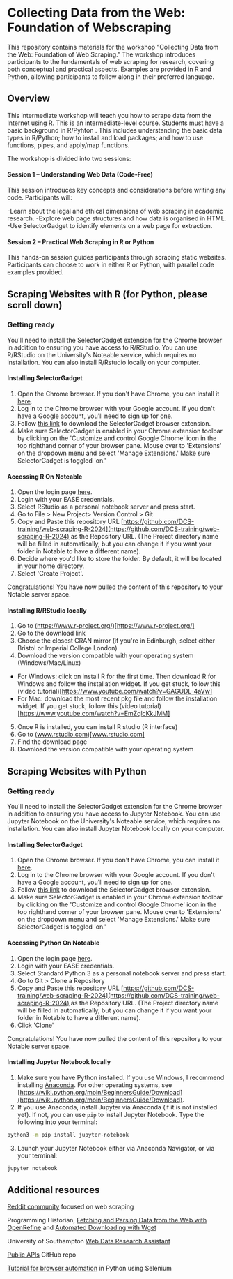 # Collecting Data from the Web: Foundation of Webscraping

This repository contains materials for the workshop “Collecting Data from the Web: Foundation of Web Scraping.”
The workshop introduces participants to the fundamentals of web scraping for research, covering both conceptual and practical aspects. Examples are provided in R and Python, allowing participants to follow along in their preferred language.

## Overview
This intermediate workshop will teach you how to scrape data from the Internet using R. 
This is an intermediate-level course. Students must have a basic background in R/Pyhton . This includes understanding the basic data types in R/Python; how to install and load packages; and how to use functions, pipes, and apply/map functions.  

The workshop is divided into two sessions:

#### Session 1 – Understanding Web Data (Code-Free)

This session introduces key concepts and considerations before writing any code. Participants will:

-Learn about the legal and ethical dimensions of web scraping in academic research.
-Explore web page structures and how data is organised in HTML.
-Use SelectorGadget to identify elements on a web page for extraction.

#### Session 2 – Practical Web Scraping in R or Python

This hands-on session guides participants through scraping static websites. Participants can choose to work in either R or Python, with parallel code examples provided.

## Scraping Websites with R (for Python, please scroll down)

### Getting ready
You'll need to install the SelectorGadget extension for the Chrome browser in addition to ensuring you have access to R/RStudio. You can use R/RStudio on the University's Noteable service, which requires no installation. You can also install R/Rstudio locally on your computer.

#### Installing SelectorGadget
1. Open the Chrome browser. If you don't have Chrome, you can install it [here](https://www.google.com/intl/en_uk/chrome/dr/download/?brand=GBSK&ds_kid=43700079594422197&gad_source=1&gclid=CjwKCAjw68K4BhAuEiwAylp3kjjhQbHyA1O0gttd5L0f0a48baOHb_zDWgZlWXotXEhTdnld7o1szRoCRSoQAvD_BwE&gclsrc=aw.ds).
2. Log in to the Chrome browser with your Google account. If you don't have a Google account, you'll need to sign up for one.
3. Follow [this link](https://chromewebstore.google.com/detail/selectorgadget/mhjhnkcfbdhnjickkkdbjoemdmbfginb?hl=en) to download the SelectorGadget browser extension.
4. Make sure SelectorGadget is enabled in your Chrome extension toolbar by clicking on the 'Customize and control Google Chrome' icon in the top righthand corner of your browser pane. Mouse over to 'Extensions' on the dropdown menu and select 'Manage Extensions.' Make sure SelectorGadget is toggled 'on.'

#### Accessing R On Noteable

1. Open the login page [here](https://noteable.edina.ac.uk/login).
2. Login with your EASE credentials.
3. Select RStudio as a personal notebook server and press start.
4. Go to File > New Project> Version Control > Git
5. Copy and Paste this repository URL [https://github.com/DCS-training/web-scraping-R-2024](https://github.com/DCS-training/web-scraping-R-2024) as the Repository URL. (The Project directory name will be filled in automatically, but you can change it if you want your folder in Notable to have a different name).
6. Decide where you'd like to store the folder. By default, it will be located in your home directory.
7. Select 'Create Project'.
   
Congratulations! You have now pulled the content of this repository to your Notable server space.

#### Installing R/RStudio locally
1. Go to (https://www.r-project.org/)[https://www.r-project.org/]
2. Go to the download link
3. Choose the closest CRAN mirror (if you're in Edinburgh, select either Bristol or Imperial College London)
4. Download the version compatible with your operating system (Windows/Mac/Linux)
- For Windows: click on install R for the first time. Then download R for Windows and follow the installation widget. If you get stuck, follow this (video tutorial)[https://www.youtube.com/watch?v=GAGUDL-4aVw]
- For Mac: download the most recent pkg file and follow the installation widget. If you get stuck, follow this (video tutorial)[https://www.youtube.com/watch?v=EmZqlcKkJMM]
5. Once R is installed, you can install R studio (R interface)
6. Go to (www.rstudio.com)[www.rstudio.com]
7. Find the download page
8. Download the version compatible with your operating system 

## Scraping Websites with Python

### Getting ready
You'll need to install the SelectorGadget extension for the Chrome browser in addition to ensuring you have access to Jupyter Notebook. You can use Jupyter Notebook on the University's Noteable service, which requires no installation. You can also install Jupyter Notebook locally on your computer.

#### Installing SelectorGadget
1. Open the Chrome browser. If you don't have Chrome, you can install it [here](https://www.google.com/intl/en_uk/chrome/dr/download/?brand=GBSK&ds_kid=43700079594422197&gad_source=1&gclid=CjwKCAjw68K4BhAuEiwAylp3kjjhQbHyA1O0gttd5L0f0a48baOHb_zDWgZlWXotXEhTdnld7o1szRoCRSoQAvD_BwE&gclsrc=aw.ds).
2. Log in to the Chrome browser with your Google account. If you don't have a Google account, you'll need to sign up for one.
3. Follow [this link](https://chromewebstore.google.com/detail/selectorgadget/mhjhnkcfbdhnjickkkdbjoemdmbfginb?hl=en) to download the SelectorGadget browser extension.
4. Make sure SelectorGadget is enabled in your Chrome extension toolbar by clicking on the 'Customize and control Google Chrome' icon in the top righthand corner of your browser pane. Mouse over to 'Extensions' on the dropdown menu and select 'Manage Extensions.' Make sure SelectorGadget is toggled 'on.'

#### Accessing Python On Noteable

1. Open the login page [here](https://noteable.edina.ac.uk/login).
2. Login with your EASE credentials.
3. Select Standard Python 3 as a personal notebook server and press start.
4. Go to Git > Clone a Repository
5. Copy and Paste this repository URL [https://github.com/DCS-training/web-scraping-R-2024](https://github.com/DCS-training/web-scraping-R-2024) as the Repository URL. (The Project directory name will be filled in automatically, but you can change it if you want your folder in Notable to have a different name).
6. Click 'Clone'
   
Congratulations! You have now pulled the content of this repository to your Notable server space.

#### Installing Jupyter Notebook locally
1. Make sure you have Python installed. If you use Windows, I recommend installing [Anaconda](https://www.anaconda.com/download). For other operating systems, see [https://wiki.python.org/moin/BeginnersGuide/Download](https://wiki.python.org/moin/BeginnersGuide/Download).
2. If you use Anaconda, install Jupyter via Anaconda (if it is not installed yet). If not, you can use `pip` to install Jupyter Notebook. Type the following into your terminal:
```sh
python3 -m pip install jupyter-notebook
```
3. Launch your Jupyter Notebook either via Anaconda Navigator, or via your terminal:
```sh
jupyter notebook
```

## Additional resources
[Reddit community](https://www.reddit.com/r/webscraping/) focused on web scraping

Programming Historian, [Fetching and Parsing Data from the Web with OpenRefine](https://programminghistorian.org/en/lessons/fetch-and-parse-data-with-openrefine) and [Automated Downloading with Wget](https://programminghistorian.org/en/lessons/automated-downloading-with-wget)

University of Southampton [Web Data Research Assistant](https://www.southampton.ac.uk/~lac/WebDataResearchAssistant/)

[Public APIs](https://github.com/public-apis/public-apis) GitHub repo

[Tutorial for browser automation](https://www.youtube.com/watch?v=HpL6EX2kjq4) in Python using Selenium



